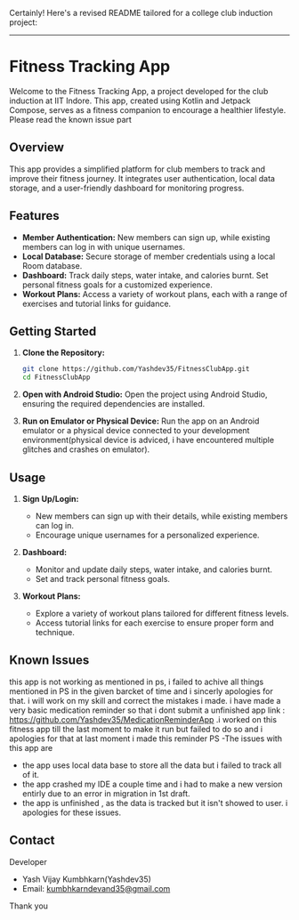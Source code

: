 Certainly! Here's a revised README tailored for a college club induction project:

---

# Fitness Tracking App

Welcome to the Fitness Tracking App, a project developed for the club induction at IIT Indore. This app, created using Kotlin and Jetpack Compose, serves as a fitness companion to encourage a healthier lifestyle.
Please read the known issue part

## Overview

This app provides a simplified platform for club members to track and improve their fitness journey. It integrates user authentication, local data storage, and a user-friendly dashboard for monitoring progress.

## Features

- **Member Authentication:** New members can sign up, while existing members can log in with unique usernames.
- **Local Database:** Secure storage of member credentials using a local Room database.
- **Dashboard:** Track daily steps, water intake, and calories burnt. Set personal fitness goals for a customized experience.
- **Workout Plans:** Access a variety of workout plans, each with a range of exercises and tutorial links for guidance.

## Getting Started

1. **Clone the Repository:**
   ```bash
   git clone https://github.com/Yashdev35/FitnessClubApp.git
   cd FitnessClubApp
   ```

2. **Open with Android Studio:**
   Open the project using Android Studio, ensuring the required dependencies are installed.

3. **Run on Emulator or Physical Device:**
   Run the app on an Android emulator or a physical device connected to your development environment(physical device is adviced, i have encountered multiple glitches and crashes on emulator).

## Usage

1. **Sign Up/Login:**
   - New members can sign up with their details, while existing members can log in.
   - Encourage unique usernames for a personalized experience.

2. **Dashboard:**
   - Monitor and update daily steps, water intake, and calories burnt.
   - Set and track personal fitness goals.

3. **Workout Plans:**
   - Explore a variety of workout plans tailored for different fitness levels.
   - Access tutorial links for each exercise to ensure proper form and technique.

## Known Issues

this app is not working as mentioned in ps, i failed to achive all things mentioned in PS in the given barcket of time and i sincerly apologies for that.
i will work on my skill and correct the mistakes i made. i have made a very basic medication reminder so that i dont submit a unfinished app link : https://github.com/Yashdev35/MedicationReminderApp
  .i worked on this fitness app till the last moment to make it run but failed to do so and i apologies for that at last moment i made this reminder PS
-The issues with this app are 
  - the app uses local data base to store all the data but i failed to track all of it.
  - the app crashed my IDE a couple time and i had to make a new version entirly due to an error in migration in 1st draft.
  - the app is unfinished , as the data is tracked but it isn't showed to user.
i apologies for these issues.
## Contact

Developer

- Yash Vijay Kumbhkarn(Yashdev35)
- Email: kumbhkarndevand35@gmail.com

Thank you
